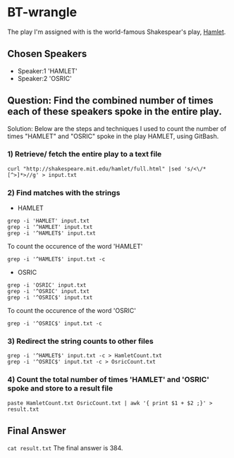 # BT-wrangle
The play I'm assigned with is the world-famous Shakespear's play, [Hamlet](http://shakespeare.mit.edu/hamlet/full.html).

## Chosen Speakers
- Speaker:1 'HAMLET'
- Speaker:2 'OSRIC'

## Question: Find the combined number of times each of these speakers spoke in the entire play.

Solution: Below are the steps and techniques I used to count the number of times "HAMLET" and "OSRIC" spoke in the play HAMLET, using GitBash.

### 1) Retrieve/ fetch the entire play to a text file
``` 
curl "http://shakespeare.mit.edu/hamlet/full.html" |sed 's/<\/*[^>]*>//g' > input.txt
```

### 2) Find matches with the strings
- HAMLET
```
grep -i 'HAMLET' input.txt
grep -i '^HAMLET' input.txt
grep -i '^HAMLET$' input.txt

```
To count the occurence of the word 'HAMLET'
```
grep -i '^HAMLET$' input.txt -c

```

- OSRIC
```
grep -i 'OSRIC' input.txt
grep -i '^OSRIC' input.txt
grep -i '^OSRIC$' input.txt
```
To count the occurence of the word 'OSRIC'
```
grep -i '^OSRIC$' input.txt -c
```

### 3) Redirect the string counts to other files
```
grep -i '^HAMLET$' input.txt -c > HamletCount.txt
grep -i '^OSRIC$' input.txt -c > OsricCount.txt
```
### 4) Count the total number of times 'HAMLET' and 'OSRIC' spoke and store to a result file
```
paste HamletCount.txt OsricCount.txt | awk '{ print $1 + $2 ;}' > result.txt
```

## Final Answer
``` cat result.txt ```
The final answer is 384.